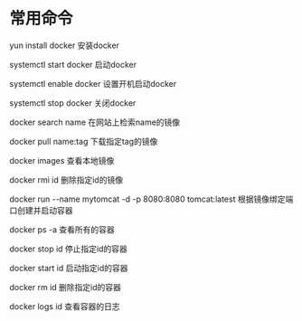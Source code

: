 # 常用命令

yun install docker 安装docker

systemctl start docker  启动docker

systemctl enable docker 设置开机启动docker

systemctl stop docker 关闭docker

 

docker search name  在网站上检索name的镜像

docker pull  name:tag  下载指定tag的镜像

docker images 查看本地镜像

docker rmi id 删除指定id的镜像

 

docker run --name mytomcat -d -p 8080:8080 tomcat:latest   根据镜像绑定端口创建并启动容器

docker ps  -a 查看所有的容器

docker stop id 停止指定id的容器

docker start id 启动指定id的容器

docker rm id  删除指定id的容器

 

docker logs id   查看容器的日志